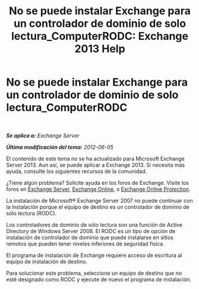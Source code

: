 ﻿---
title: 'No se puede instalar Exchange para un controlador de dominio de solo lectura_ComputerRODC: Exchange 2013 Help'
TOCTitle: No se puede instalar Exchange para un controlador de dominio de solo lectura_ComputerRODC
ms:assetid: 4934d755-65be-47e2-86b0-6ea1ab148a96
ms:mtpsurl: https://technet.microsoft.com/es-es/library/ms.exch.setupreadiness.computerrodc(v=EXCHG.150)
ms:contentKeyID: 48268082
ms.date: 05/22/2018
mtps_version: v=EXCHG.150
ms.translationtype: MT
---

# No se puede instalar Exchange para un controlador de dominio de solo lectura\_ComputerRODC

 

_**Se aplica a:** Exchange Server_

_**Última modificación del tema:** 2012-06-05_

El contenido de este tema no se ha actualizado para Microsoft Exchange Server 2013. Aun así, se puede aplicar a Exchange 2013. Si necesita más ayuda, consulte los siguientes recursos de la comunidad.

¿Tiene algún problema? Solicite ayuda en los foros de Exchange. Visite los foros en [Exchange Server](https://go.microsoft.com/fwlink/p/?linkid=60612), [Exchange Online](https://go.microsoft.com/fwlink/p/?linkid=267542), o [Exchange Online Protection](https://go.microsoft.com/fwlink/p/?linkid=285351).

La instalación de Microsoft® Exchange Server 2007 no puede continuar con la instalación porque el equipo de destino es un controlador de dominio de sólo lectura (RODC).

Los controladores de dominio de sólo lectura son una función de Active Directory de Windows Server 2008. El RODC es un tipo de opción de instalación de controlador de dominio que puede instalarse en sitios remotos que pueden tener niveles inferiores de seguridad física.

El programa de instalación de Exchange requiere acceso de escritura al equipo de instalación de destino.

Para solucionar este problema, seleccione un equipo de destino que no esté designado como RODC y ejecute de nuevo el programa de instalación.

